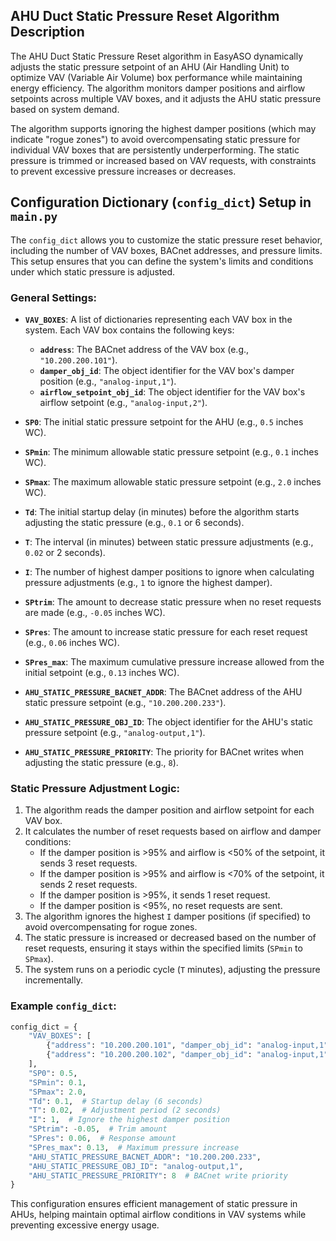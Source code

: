 
## AHU Duct Static Pressure Reset Algorithm Description

The AHU Duct Static Pressure Reset algorithm in EasyASO dynamically adjusts the static pressure setpoint of an AHU (Air Handling Unit) to optimize VAV (Variable Air Volume) box performance while maintaining energy efficiency. The algorithm monitors damper positions and airflow setpoints across multiple VAV boxes, and it adjusts the AHU static pressure based on system demand.

The algorithm supports ignoring the highest damper positions (which may indicate "rogue zones") to avoid overcompensating static pressure for individual VAV boxes that are persistently underperforming. The static pressure is trimmed or increased based on VAV requests, with constraints to prevent excessive pressure increases or decreases.

## Configuration Dictionary (`config_dict`) Setup in `main.py`

The `config_dict` allows you to customize the static pressure reset behavior, including the number of VAV boxes, BACnet addresses, and pressure limits. This setup ensures that you can define the system's limits and conditions under which static pressure is adjusted.

### General Settings:

- **`VAV_BOXES`**: A list of dictionaries representing each VAV box in the system. Each VAV box contains the following keys:
  - **`address`**: The BACnet address of the VAV box (e.g., `"10.200.200.101"`).
  - **`damper_obj_id`**: The object identifier for the VAV box's damper position (e.g., `"analog-input,1"`).
  - **`airflow_setpoint_obj_id`**: The object identifier for the VAV box's airflow setpoint (e.g., `"analog-input,2"`).

- **`SP0`**: The initial static pressure setpoint for the AHU (e.g., `0.5` inches WC).
- **`SPmin`**: The minimum allowable static pressure setpoint (e.g., `0.1` inches WC).
- **`SPmax`**: The maximum allowable static pressure setpoint (e.g., `2.0` inches WC).
- **`Td`**: The initial startup delay (in minutes) before the algorithm starts adjusting the static pressure (e.g., `0.1` or 6 seconds).
- **`T`**: The interval (in minutes) between static pressure adjustments (e.g., `0.02` or 2 seconds).
- **`I`**: The number of highest damper positions to ignore when calculating pressure adjustments (e.g., `1` to ignore the highest damper).
- **`SPtrim`**: The amount to decrease static pressure when no reset requests are made (e.g., `-0.05` inches WC).
- **`SPres`**: The amount to increase static pressure for each reset request (e.g., `0.06` inches WC).
- **`SPres_max`**: The maximum cumulative pressure increase allowed from the initial setpoint (e.g., `0.13` inches WC).

- **`AHU_STATIC_PRESSURE_BACNET_ADDR`**: The BACnet address of the AHU static pressure setpoint (e.g., `"10.200.200.233"`).
- **`AHU_STATIC_PRESSURE_OBJ_ID`**: The object identifier for the AHU's static pressure setpoint (e.g., `"analog-output,1"`).
- **`AHU_STATIC_PRESSURE_PRIORITY`**: The priority for BACnet writes when adjusting the static pressure (e.g., `8`).

### Static Pressure Adjustment Logic:

1. The algorithm reads the damper position and airflow setpoint for each VAV box.
2. It calculates the number of reset requests based on airflow and damper conditions:
   - If the damper position is >95% and airflow is <50% of the setpoint, it sends 3 reset requests.
   - If the damper position is >95% and airflow is <70% of the setpoint, it sends 2 reset requests.
   - If the damper position is >95%, it sends 1 reset request.
   - If the damper position is <95%, no reset requests are sent.
3. The algorithm ignores the highest `I` damper positions (if specified) to avoid overcompensating for rogue zones.
4. The static pressure is increased or decreased based on the number of reset requests, ensuring it stays within the specified limits (`SPmin` to `SPmax`).
5. The system runs on a periodic cycle (`T` minutes), adjusting the pressure incrementally.

### Example `config_dict`:

```python
config_dict = {
    "VAV_BOXES": [
        {"address": "10.200.200.101", "damper_obj_id": "analog-input,1", "airflow_setpoint_obj_id": "analog-input,2"},
        {"address": "10.200.200.102", "damper_obj_id": "analog-input,1", "airflow_setpoint_obj_id": "analog-input,2"},
    ],
    "SP0": 0.5,
    "SPmin": 0.1,
    "SPmax": 2.0,
    "Td": 0.1,  # Startup delay (6 seconds)
    "T": 0.02,  # Adjustment period (2 seconds)
    "I": 1,  # Ignore the highest damper position
    "SPtrim": -0.05,  # Trim amount
    "SPres": 0.06,  # Response amount
    "SPres_max": 0.13,  # Maximum pressure increase
    "AHU_STATIC_PRESSURE_BACNET_ADDR": "10.200.200.233",
    "AHU_STATIC_PRESSURE_OBJ_ID": "analog-output,1",
    "AHU_STATIC_PRESSURE_PRIORITY": 8  # BACnet write priority
}
```

This configuration ensures efficient management of static pressure in AHUs, helping maintain optimal airflow conditions in VAV systems while preventing excessive energy usage.
